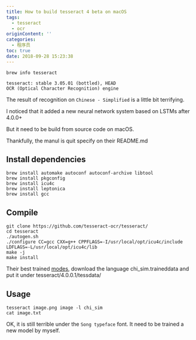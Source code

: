 ```yaml
---
title: How to build tesseract 4 beta on macOS
tags:
  - tesseract
  - ocr
originContent: ''
categories:
  - 程序员
toc: true
date: 2018-09-28 15:23:38
---
```


```shell
brew info tesseract

tesseract: stable 3.05.01 (bottled), HEAD
OCR (Optical Character Recognition) engine
```
The result of recognition on `Chinese - Simplified` is a little bit terrifying.

I noticed that it added a new neural network system based on LSTMs after 4.0.0+

But it need to be build from source code on macOS.

Thankfully, the manul is quit specify on their README.md

## Install dependencies
```shell
brew install automake autoconf autoconf-archive libtool
brew install pkgconfig
brew install icu4c
brew install leptonica
brew install gcc
```

## Compile
```shell
git clone https://github.com/tesseract-ocr/tesseract/
cd tesseract
./autogen.sh
./configure CC=gcc CXX=g++ CPPFLAGS=-I/usr/local/opt/icu4c/include LDFLAGS=-L/usr/local/opt/icu4c/lib
make -j
make install
```
Their best trained [modes](https://github.com/tesseract-ocr/tessdata_best), download the language chi_sim.traineddata and put it under tesseract/4.0.0.1/tessdata/

## Usage
```shell
tesseract image.png image -l chi_sim
cat image.txt
```
OK, it is still terrible under the `Song typeface` font. It need to be trained a new model by myself.

